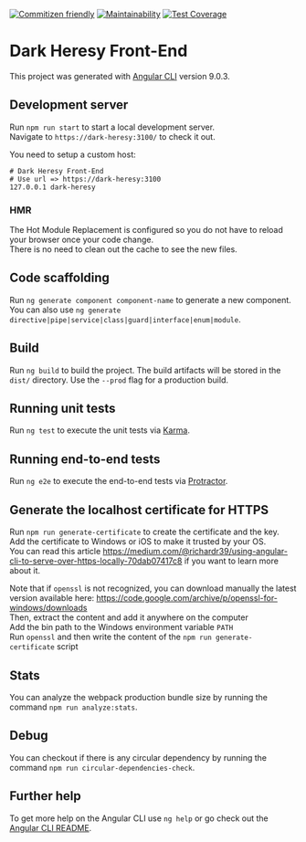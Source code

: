 [![Commitizen friendly](https://img.shields.io/badge/commitizen-friendly-brightgreen.svg)](http://commitizen.github.io/cz-cli/)
[![Maintainability](https://api.codeclimate.com/v1/badges/db32cd18a29bb54553e4/maintainability)](https://codeclimate.com/github/Dark-Heresy/front-end/maintainability)
[![Test Coverage](https://api.codeclimate.com/v1/badges/db32cd18a29bb54553e4/test_coverage)](https://codeclimate.com/github/Dark-Heresy/front-end/test_coverage)

# Dark Heresy Front-End

This project was generated with [Angular CLI](https://github.com/angular/angular-cli) version 9.0.3.

## Development server

Run `npm run start` to start a local development server.  
Navigate to `https://dark-heresy:3100/` to check it out.

You need to setup a custom host:

```
# Dark Heresy Front-End
# Use url => https://dark-heresy:3100
127.0.0.1 dark-heresy
```

### HMR

The Hot Module Replacement is configured so you do not have to reload your browser once your code change.  
There is no need to clean out the cache to see the new files.

## Code scaffolding

Run `ng generate component component-name` to generate a new component. You can also use `ng generate directive|pipe|service|class|guard|interface|enum|module`.

## Build

Run `ng build` to build the project. The build artifacts will be stored in the `dist/` directory. Use the `--prod` flag for a production build.

## Running unit tests

Run `ng test` to execute the unit tests via [Karma](https://karma-runner.github.io).

## Running end-to-end tests

Run `ng e2e` to execute the end-to-end tests via [Protractor](http://www.protractortest.org/).

## Generate the localhost certificate for HTTPS

Run `npm run generate-certificate` to create the certificate and the key.  
Add the certificate to Windows or iOS to make it trusted by your OS.  
You can read this article https://medium.com/@richardr39/using-angular-cli-to-serve-over-https-locally-70dab07417c8 if you want to learn more about it.

Note that if `openssl` is not recognized, you can download manually the latest version available here: https://code.google.com/archive/p/openssl-for-windows/downloads  
Then, extract the content and add it anywhere on the computer  
Add the bin path to the Windows environment variable `PATH`  
Run `openssl` and then write the content of the `npm run generate-certificate` script

## Stats

You can analyze the webpack production bundle size by running the command `npm run analyze:stats`.

## Debug

You can checkout if there is any circular dependency by running the command `npm run circular-dependencies-check`.

## Further help

To get more help on the Angular CLI use `ng help` or go check out the [Angular CLI README](https://github.com/angular/angular-cli/blob/master/README.md).
